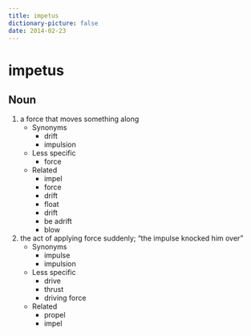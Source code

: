 ```yaml
---
title: impetus
dictionary-picture: false
date: 2014-02-23
---
```


# impetus


## Noun

1. a force that moves something along
	- Synonyms
		- drift
		- impulsion
	- Less specific
		- force
	- Related
		- impel
		- force
		- drift
		- float
		- drift
		- be adrift
		- blow
2. the act of applying force suddenly; “the impulse knocked him over”
	- Synonyms
		- impulse
		- impulsion
	- Less specific
		- drive
		- thrust
		- driving force
	- Related
		- propel
		- impel
